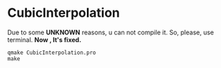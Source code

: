 # CubicInterpolation

Due to some **UNKNOWN** reasons, u can not compile it. So, please, use terminal. **Now , It's fixed.** 
``` 
qmake CubicInterpolation.pro
make
```
